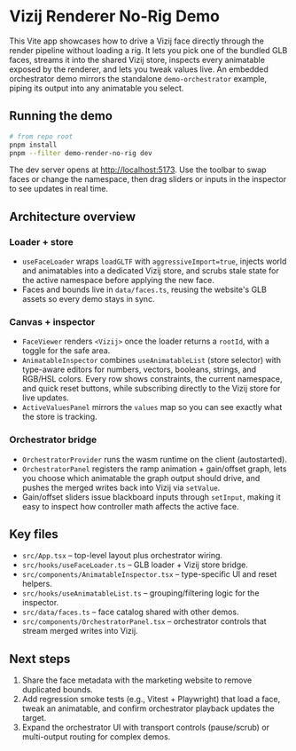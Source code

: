 # Vizij Renderer No-Rig Demo

This Vite app showcases how to drive a Vizij face directly through the render pipeline without loading a rig. It lets you pick one of the bundled GLB faces, streams it into the shared Vizij store, inspects every animatable exposed by the renderer, and lets you tweak values live. An embedded orchestrator demo mirrors the standalone `demo-orchestrator` example, piping its output into any animatable you select.

## Running the demo

```bash
# from repo root
pnpm install
pnpm --filter demo-render-no-rig dev
```

The dev server opens at <http://localhost:5173>. Use the toolbar to swap faces or change the namespace, then drag sliders or inputs in the inspector to see updates in real time.

## Architecture overview

### Loader + store

- `useFaceLoader` wraps `loadGLTF` with `aggressiveImport=true`, injects world and animatables into a dedicated Vizij store, and scrubs stale state for the active namespace before applying the new face.
- Faces and bounds live in `data/faces.ts`, reusing the website's GLB assets so every demo stays in sync.

### Canvas + inspector

- `FaceViewer` renders `<Vizij>` once the loader returns a `rootId`, with a toggle for the safe area.
- `AnimatableInspector` combines `useAnimatableList` (store selector) with type-aware editors for numbers, vectors, booleans, strings, and RGB/HSL colors. Every row shows constraints, the current namespace, and quick reset buttons, while subscribing directly to the Vizij store for live updates.
- `ActiveValuesPanel` mirrors the `values` map so you can see exactly what the store is tracking.

### Orchestrator bridge

- `OrchestratorProvider` runs the wasm runtime on the client (autostarted).
- `OrchestratorPanel` registers the ramp animation + gain/offset graph, lets you choose which animatable the graph output should drive, and pushes the merged writes back into Vizij via `setValue`.
- Gain/offset sliders issue blackboard inputs through `setInput`, making it easy to inspect how controller math affects the active face.

## Key files

- `src/App.tsx` – top-level layout plus orchestrator wiring.
- `src/hooks/useFaceLoader.ts` – GLB loader + Vizij store bridge.
- `src/components/AnimatableInspector.tsx` – type-specific UI and reset helpers.
- `src/hooks/useAnimatableList.ts` – grouping/filtering logic for the inspector.
- `src/data/faces.ts` – face catalog shared with other demos.
- `src/components/OrchestratorPanel.tsx` – orchestrator controls that stream merged writes into Vizij.

## Next steps

1. Share the face metadata with the marketing website to remove duplicated bounds.
2. Add regression smoke tests (e.g., Vitest + Playwright) that load a face, tweak an animatable, and confirm orchestrator playback updates the target.
3. Expand the orchestrator UI with transport controls (pause/scrub) or multi-output routing for complex demos.
